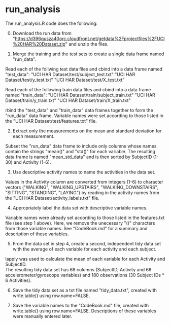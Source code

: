 # run_analysis

The run_analysis.R code does the following:


0. Download the run data from "https://d396qusza40orc.cloudfront.net/getdata%2Fprojectfiles%2FUCI%20HAR%20Dataset.zip" and unzip the files.


1. Merge the training and the test sets to create a single data frame named "run_data".

Read each of the follwing test data files and cbind into a data frame named "test_data":
"UCI HAR Dataset/test/subject_test.txt"
"UCI HAR Dataset/test/y_test.txt"
"UCI HAR Dataset/test/X_test.txt"

Read each of the following train data files and cbind into a data frame named "train_data":
"UCI HAR Dataset/train/subject_train.txt"
"UCI HAR Dataset/train/y_train.txt"
"UCI HAR Dataset/train/X_train.txt"

rbind the "test_data" and "train_data" data frames together to form the "run_data" data frame.
Variable names were set according to those listed in the "UCI HAR Dataset/test/features.txt" file.


2. Extract only the measurements on the mean and standard deviation for each measurement. 

Subset the "run_data" data frame to include only columns whose names contain the strings "mean()" and "std()" for each variable.  The resulting data frame is named "mean_std_data" and is then sorted by SubjectID (1-30) and Activity (1-6).


3. Use descriptive activity names to name the activities in the data set.

Values in the Activity column are converted from integers (1-6) to character vectors ("WALKING", "WALKING_UPSTAIRS", "WALKING_DOWNSTAIRS", "SITTING", "STANDING", "LAYING") by reading in the activity names from the "UCI HAR Dataset/activity_labels.txt" file.


4. Appropriately label the data set with descriptive variable names. 

Variable names were already set according to those listed in the features.txt file (see step 1 above).
Here, we remove the unecessary "()" characters from those variable names.
See "CodeBook.md" for a summary and description of these variables.


5. From the data set in step 4, create a second, independent tidy data set 
    with the average of each variable for each activity and each subject.

lapply was used to calculate the mean of each variable for each Activity and SubjectID.  
The resulting tidy data set has 68 columns (SubjectID, Activity and 66 accelerometer/gyroscope variables) and 180 observations (30 Subject IDs * 6 Activities).


6. Save the tidy data set as a txt file named "tidy_data.txt", created with write.table() using row.name=FALSE. 


7. Save the variable names to the "CodeBook.md" file, created with write.table() using row.name=FALSE.  Descriptions of these variables were manually entered later.